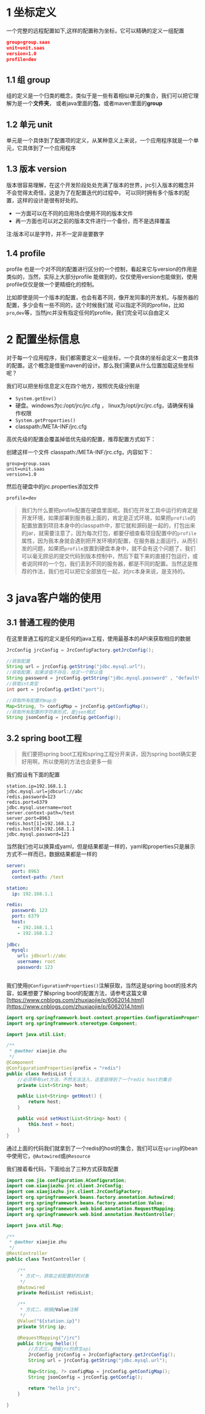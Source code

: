 # 1 坐标定义
一个完整的远程配置如下,这样的配置称为坐标，它可以精确的定义一组配置

```json
group=group.saas
unit=unit.saas
version=1.0
profile=dev
```

## 1.1 组 group

组的定义是一个归类的概念，类似于是一些有着相似单元的集合，我们可以把它理解为是一个**文件夹**，
或者java里面的**包**，或者maven里面的**group**

## 1.2 单元 unit

单元是一个具体到了配置项的定义，从某种意义上来说，一个应用程序就是一个单元，它具体到了一个应用程序

## 1.3 版本 version

版本很容易理解，在这个开发阶段处处充满了版本的世界，jrc引入版本的概念并不会觉得太奇怪，这是为了在配置迭代的过程中，
可以同时拥有多个版本的配置，这样的设计是很有好处的。

- 一方面可以在不同的应用场合使用不同的版本文件
- 再一方面也可以对之前的版本文件进行一个备份，而不是选择覆盖

注:版本可以是字符，并不一定非是要数字

## 1.4 profile

profile 也是一个对不同的配置进行区分的一个控制，看起来它与version的作用是类似的，当然，实际上大部分profile
能做到的，仅仅使用version也能做到，使用profile仅仅是做一个更精细化的控制。

比如即使是同一个版本的配置，也会有着不同，像开发同事的开发机，与服务器的配置，多少会有一些不同的，这个时候我们就
可以指定不同的profile，比如``pro``,``dev``等，当然jrc并没有指定任何的profile，我们完全可以自由定义



# 2 配置坐标信息

对于每一个应用程序，我们都需要定义一组坐标，一个具体的坐标会定义一套具体的配置。这个概念是借鉴maven的设计。那么我们需要从什么位置加载这些坐标呢？

我们可以把坐标信息定义在四个地方，按照优先级分别是

- ``System.getEnv()``
- 硬盘。windows为c:/opt/jrc/jrc.cfg ， linux为/opt/jrc/jrc.cfg，请确保有操作权限
- ``System.getProperties()``
- classpath:/META-INF/jrc.cfg

高优先级的配置会覆盖掉低优先级的配置，推荐配置方式如下：

创建这样一个文件 classpath:/META-INF/jrc.cfg，内容如下：
```properties
group=group.saas
unit=unit.saas
version=1.0
```
然后在硬盘中的jrc.properties添加文件
```properties
profile=dev
```

> 我们为什么要把profile配置在硬盘里面呢。我们在开发工具中运行的肯定是开发环境，如果部署到服务器上面的，肯定是正式环境，如果把``profile``的配置放置到项目本身中的classpath中，那它就和源码是一起的，打包出来的jar，就需要注意了，因为每次打包，都要仔细查看项目配置中的``profile``属性，因为我本身就会遇到把开发环境的配置，在服务器上面运行，从而引发的问题，如果把``profile``放置到硬盘本身中，就不会有这个问题了，我们可以毫无顾忌的提交代码到版本控制中，然后下载下来的直接打包运行，或者说同样的一个包，我们丢到不同的服务器，都是不同的配置。当然这是推荐的作法，我们也可以把它全部放在一起，对jrc本身来说，是支持的。



# 3 java客户端的使用
## 3.1 普通工程的使用
在这里普通工程的定义是任何的java工程，使用最基本的API来获取相应的数据

```java
JrcConfig jrcConfig = JrcConfigFactory.getJrcConfig();

//获取配置
String url = jrcConfig.getString("jdbc.mysql.url");
//获取配置，如果该值不存在，给定一个默认值
String password = jrcConfig.getString("jdbc.mysql.password" , "defaultValue");
//获取int类型
int port = jrcConfig.getInt("port");

//获取所有配置的map合
Map<String, ?> configMap = jrcConfig.getConfigMap();
//获取所有配置的字符串形式，是json格式
String jsonConfig = jrcConfig.getConfig();
```

## 3.2 spring boot工程
> 我们要把spring boot工程和spring工程分开来讲，因为spring boot确实更好用啊，所以使用的方法也会更多一些

我们假设有下面的配置

```properties
station.ip=192.168.1.1
jdbc.mysql.url=jdbcurl://abc
redis.password=123
redis.port=6379
jdbc.mysql.username=root
server.context-path=/test
server.port=8963
redis.host[1]=192.168.1.2
redis.host[0]=192.168.1.1
jdbc.mysql.password=123
```

当然我们也可以换算成yaml，但是结果都是一样的，yaml和properties只是展示方式不一样而已，数据结果都是一样的

```yaml
server:
  port: 8963
  context-path: /test

station:
  ip: 192.168.1.1

redis:
  password: 123
  port: 6379
  host:
    - 192.168.1.1
    - 192.168.1.2
                
jdbc:
  mysql:
    url: jdbcurl://abc
    username: root
    password: 123
                
```

我们使用``@ConfigurationProperties()``注解获取，当然这是spring boot的技术内容，如果想要了解spring boot的配置方法，请参考这篇文章 [https://www.cnblogs.com/zhuxiaojie/p/6062014.html](https://www.cnblogs.com/zhuxiaojie/p/6062014.html)

```java
import org.springframework.boot.context.properties.ConfigurationProperties;
import org.springframework.stereotype.Component;

import java.util.List;

/**
 * @author xiaojie.zhu
 */
@Component
@ConfigurationProperties(prefix = "redis")
public class RedisList {
	//必须带有set方法，不然无法注入，这里就得到了一个redis host的集合
    private List<String> host;

    public List<String> getHost() {
        return host;
    }

    public void setHost(List<String> host) {
        this.host = host;
    }
}
```
通过上面的代码我们就拿到了一个redis的host的集合，我们可以在``spring``的bean中使用它，``@Autowired``或``@Resource``

我们接着看代码，下面给出了三种方式获取配置
```java
import com.jie.configuration.AConfiguration;
import com.xiaojiezhu.jrc.client.JrcConfig;
import com.xiaojiezhu.jrc.client.JrcConfigFactory;
import org.springframework.beans.factory.annotation.Autowired;
import org.springframework.beans.factory.annotation.Value;
import org.springframework.web.bind.annotation.RequestMapping;
import org.springframework.web.bind.annotation.RestController;

import java.util.Map;

/**
 * @author xiaojie.zhu
 */
@RestController
public class TestController {

    /**
     * 方式一，获取之前配置好的对象
     */
    @Autowired
    private RedisList redisList;

    /**
     * 方式二，根据@Value注解
     */
    @Value("${station.ip}")
    private String ip;

    @RequestMapping("/jrc")
    public String hello(){
        //方式三，根据jrc的原生api
        JrcConfig jrcConfig = JrcConfigFactory.getJrcConfig();
        String url = jrcConfig.getString("jdbc.mysql.url");

        Map<String, ?> configMap = jrcConfig.getConfigMap();
        String jsonConfig = jrcConfig.getConfig();

        return "hello jrc";
    }

}
```